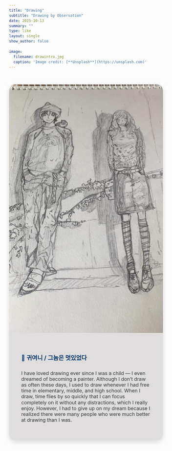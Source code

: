 ```yaml
---
title: "Drawing"
subtitle: "Drawing by Observation"
date: 2025-10-13
summary: ""
type: like
layout: single
show_author: false

image:
  filename: drawintro.jpg
  caption: 'Image credit: [**Unsplash**](https://unsplash.com)'
---
```


<div style="
  display: flex; 
  align-items: stretch; 
  justify-content: center; 
  flex-wrap: wrap; 
  background: #dfddddff;; 
  border-radius: 20px; 
  overflow: hidden; 
  box-shadow: 0 6px 18px rgba(0,0,0,0.15);
  max-width: 1100px;
  margin: 50px auto;
  transition: transform 0.3s ease, box-shadow 0.3s ease;
">
  
  <div style="flex: 1 1 50%; min-width: 350px; overflow: hidden;">
    <img src="drawing.jpg" alt="그림" 
         style="width: 100%; height: 100%; object-fit: cover; transition: transform 0.4s ease;">
  </div>

  <div style="flex: 1 1 50%; padding: 40px; background-color: #dfddddff; display: flex; flex-direction: column; justify-content: center;">
    <h2 style="font-size: 1.2rem; color: #003366; margin-bottom: 12px;">🎨 귀여니 / 그놈은 멋있었다</h2>
    <p style="font-size: 1rem; color: #333; line-height: 1.2;  word-break: keep-all; hyphens: auto;">
    I have loved drawing ever since I was a child — I even dreamed of becoming a painter.
    Although I don’t draw as often these days, I used to draw whenever I had free time in elementary, middle, and high school.
    When I draw, time flies by so quickly that I can focus completely on it without any distractions, which I really enjoy.
    However, I had to give up on my dream because I realized there were many people who were much better at drawing than I was.
    </p>
  </div>

</div>

<!-- Hover 효과 -->
<style>
  div[style*="max-width: 1100px;"]:hover {
    transform: translateY(-8px);
    box-shadow: 0 12px 28px rgba(0,0,0,0.2);
  }
  div[style*="max-width: 1100px;"]:hover img {
    transform: scale(1.05);
  }
</style>